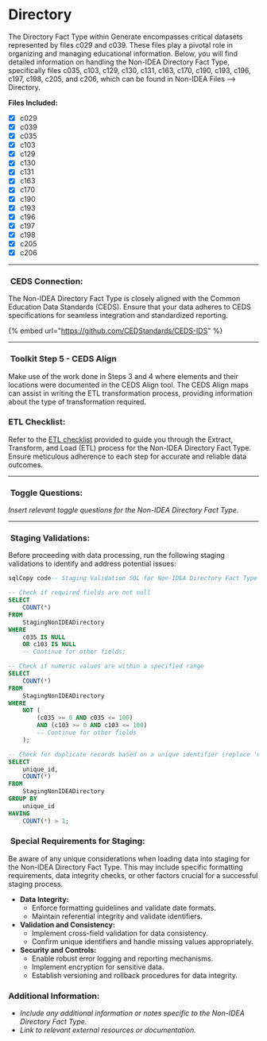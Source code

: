 # Directory

The Directory Fact Type within Generate encompasses critical datasets represented by files c029 and c039. These files play a pivotal role in organizing and managing educational information. Below, you will find detailed information on handling the Non-IDEA Directory Fact Type, specifically files c035, c103, c129, c130, c131, c163, c170, c190, c193, c196, c197, c198, c205, and c206, which can be found in Non-IDEA Files --> Directory.

**Files Included:**

* [x] c029
* [x] c039
* [x] c035
* [x] c103
* [x] c129
* [x] c130
* [x] c131
* [x] c163
* [x] c170
* [x] c190
* [x] c193
* [x] c196
* [x] c197
* [x] c198
* [x] c205
* [x] c206

***

### <img src="../../.gitbook/assets/CEDS logo.png" alt="" data-size="line"> **CEDS Connection:**&#x20;

The Non-IDEA Directory Fact Type is closely aligned with the Common Education Data Standards (CEDS). Ensure that your data adheres to CEDS specifications for seamless integration and standardized reporting.

{% embed url="https://github.com/CEDStandards/CEDS-IDS" %}

***

### <img src="../../.gitbook/assets/Toolkit Logo.png" alt="" data-size="line"> **Toolkit Step 5 - CEDS Align**

Make use of the work done in Steps 3 and 4 where elements and their locations were documented in the CEDS Align tool. The CEDS Align maps can assist in writing the ETL transformation process, providing information about the type of transformation required.

### **ETL Checklist:**&#x20;

Refer to the [ETL checklist](https://ciidta.communities.ed.gov/#communities/pdc/documents/17074) provided to guide you through the Extract, Transform, and Load (ETL) process for the Non-IDEA Directory Fact Type. Ensure meticulous adherence to each step for accurate and reliable data outcomes.

***

### <img src="../../.gitbook/assets/Generate_logo_900px (1).png" alt="" data-size="line"> **Toggle Questions:**&#x20;

_Insert relevant toggle questions for the Non-IDEA Directory Fact Type._

***

### <img src="../../.gitbook/assets/Generate_logo_900px (2).png" alt="" data-size="line"> **Staging Validations:**&#x20;

Before proceeding with data processing, run the following staging validations to identify and address potential issues:

```sql
sqlCopy code-- Staging Validation SQL for Non-IDEA Directory Fact Type

-- Check if required fields are not null
SELECT
    COUNT(*)
FROM
    StagingNonIDEADirectory
WHERE
    c035 IS NULL
    OR c103 IS NULL
    -- Continue for other fields;

-- Check if numeric values are within a specified range
SELECT
    COUNT(*)
FROM
    StagingNonIDEADirectory
WHERE
    NOT (
        (c035 >= 0 AND c035 <= 100)
        AND (c103 >= 0 AND c103 <= 100)
        -- Continue for other fields
    );

-- Check for duplicate records based on a unique identifier (replace 'unique_id' with the actual unique identifier column)
SELECT
    unique_id,
    COUNT(*)
FROM
    StagingNonIDEADirectory
GROUP BY
    unique_id
HAVING
    COUNT(*) > 1;
```

### <img src="../../.gitbook/assets/Generate_logo_900px (2).png" alt="" data-size="line"> **Special Requirements for Staging:**&#x20;

Be aware of any unique considerations when loading data into staging for the Non-IDEA Directory Fact Type. This may include specific formatting requirements, data integrity checks, or other factors crucial for a successful staging process.

* **Data Integrity:**
  * Enforce formatting guidelines and validate date formats.
  * Maintain referential integrity and validate identifiers.
* **Validation and Consistency:**
  * Implement cross-field validation for data consistency.
  * Confirm unique identifiers and handle missing values appropriately.
* **Security and Controls:**
  * Enable robust error logging and reporting mechanisms.
  * Implement encryption for sensitive data.
  * Establish versioning and rollback procedures for data integrity.

### **Additional Information:**

* _Include any additional information or notes specific to the Non-IDEA Directory Fact Type._
* _Link to relevant external resources or documentation._
